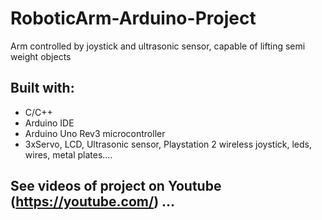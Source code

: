 # RoboticArm-Arduino-Project
Arm controlled by joystick and ultrasonic sensor, capable of lifting semi weight objects
## Built with:
  * C/C++
  * Arduino IDE
  * Arduino Uno Rev3 microcontroller
  * 3xServo, LCD, Ultrasonic sensor, Playstation 2 wireless joystick, leds, wires, metal plates....
## See videos of project on Youtube (https://youtube.com/) ...
